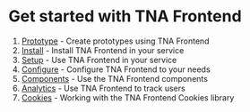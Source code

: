 # Get started with TNA Frontend

1. [Prototype](./prototype.md) - Create prototypes using TNA Frontend
1. [Install](./install.md) - Install TNA Frontend in your service
1. [Setup](./setup.md) - Use TNA Frontend in your service
1. [Configure](./configure.md) - Configure TNA Frontend to your needs
1. [Components](./components.md) - Use the TNA Frontend components
1. [Analytics](./analytics.md) - Use TNA Frontend to track users
1. [Cookies](./cookies.md) - Working with the TNA Frontend Cookies library
